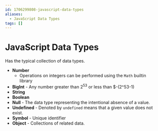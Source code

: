 ```yaml
---
id: 1706299808-javascript-data-types
aliases:
  - JavaScript Data Types
tags: []
---
```


# JavaScript Data Types
Has the typical collection of data types.
- **Number**
    - Operations on integers can be performed using the `Math` builtin library
- **BigInt** - Any number greater than $2^53$ or less than $-(2^53-1)
- **String** 
- **Boolean**
- **Null** - The data type representing the intentional absence of a value.
- **Undefined** - Denoted by `undefined` means that a  given value does not exist.
- **Symbol** - Unique identifier 
- **Object** - Collections of related data.



